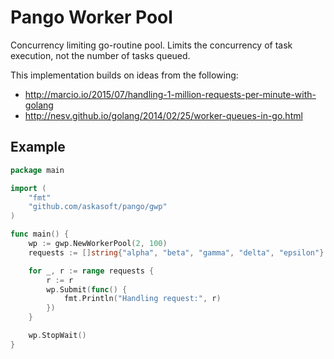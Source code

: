  Pango Worker Pool
=====================================================================

Concurrency limiting go-routine pool. Limits the concurrency of task execution, not the number of tasks queued.

This implementation builds on ideas from the following:

- http://marcio.io/2015/07/handling-1-million-requests-per-minute-with-golang
- http://nesv.github.io/golang/2014/02/25/worker-queues-in-go.html


## Example

```go
package main

import (
	"fmt"
	"github.com/askasoft/pango/gwp"
)

func main() {
	wp := gwp.NewWorkerPool(2, 100)
	requests := []string{"alpha", "beta", "gamma", "delta", "epsilon"}

	for _, r := range requests {
		r := r
		wp.Submit(func() {
			fmt.Println("Handling request:", r)
		})
	}

	wp.StopWait()
}
```

